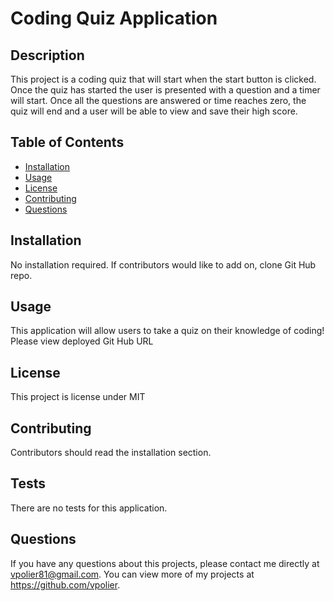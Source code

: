 # Coding Quiz Application

## Description

This project is a coding quiz that will start when the start button is clicked. Once the quiz has started the user is presented with a question and a timer will start. Once all the questions are answered or time reaches zero, the quiz will end and a user will be able to view and save their high score.

## Table of Contents

- [Installation](#installation)
- [Usage](#usage)
- [License](#license)
- [Contributing](#contributing)
- [Questions](#questions)

## Installation

No installation required. If contributors would like to add on, clone Git Hub repo.

## Usage

This application will allow users to take a quiz on their knowledge of coding!
Please view deployed Git Hub URL 

## License

This project is license under MIT

## Contributing

Contributors should read the installation section.

## Tests

There are no tests for this application.

## Questions

If you have any questions about this projects, please contact me directly at vpolier81@gmail.com. You can view more of my projects at https://github.com/vpolier.